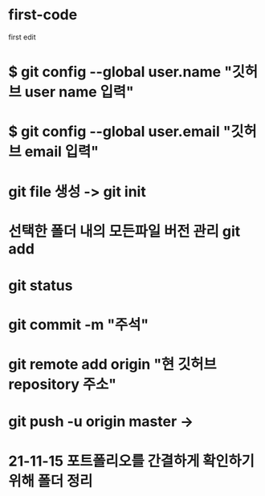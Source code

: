 # first-code
first edit
# $ git config --global user.name "깃허브 user name 입력"
# $ git config --global user.email "깃허브 email 입력"
# git file 생성 -> git init
# 선택한 폴더 내의 **모든**파일 버전 관리 git add
# git status
# git commit -m "주석"
# git remote add origin "현 깃허브 repository 주소"
# git push -u origin master -> 

# 21-11-15 포트폴리오를 간결하게 확인하기 위해 폴더 정리
